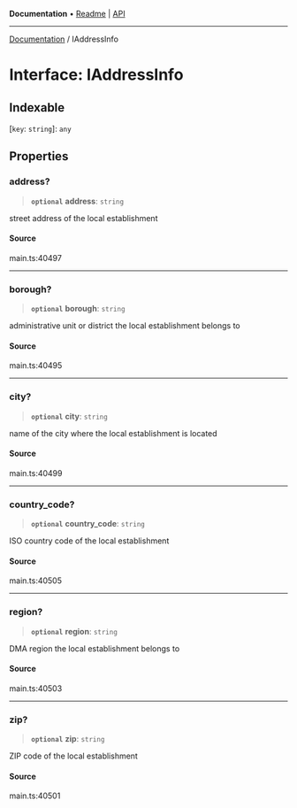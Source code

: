 **Documentation** • [Readme](../README.md) \| [API](../globals.md)

***

[Documentation](../README.md) / IAddressInfo

# Interface: IAddressInfo

## Indexable

 \[`key`: `string`\]: `any`

## Properties

### address?

> **`optional`** **address**: `string`

street address of the local establishment

#### Source

main.ts:40497

***

### borough?

> **`optional`** **borough**: `string`

administrative unit or district the local establishment belongs to

#### Source

main.ts:40495

***

### city?

> **`optional`** **city**: `string`

name of the city where the local establishment is located

#### Source

main.ts:40499

***

### country\_code?

> **`optional`** **country\_code**: `string`

ISO country code of the local establishment

#### Source

main.ts:40505

***

### region?

> **`optional`** **region**: `string`

DMA region the local establishment belongs to

#### Source

main.ts:40503

***

### zip?

> **`optional`** **zip**: `string`

ZIP code of the local establishment

#### Source

main.ts:40501
